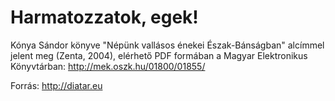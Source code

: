 Harmatozzatok, egek!
====================

Kónya Sándor könyve "Népünk vallásos énekei Észak-Bánságban" alcímmel jelent meg (Zenta, 2004), elérhető PDF formában a Magyar Elektronikus Könyvtárban: http://mek.oszk.hu/01800/01855/

Forrás: http://diatar.eu
